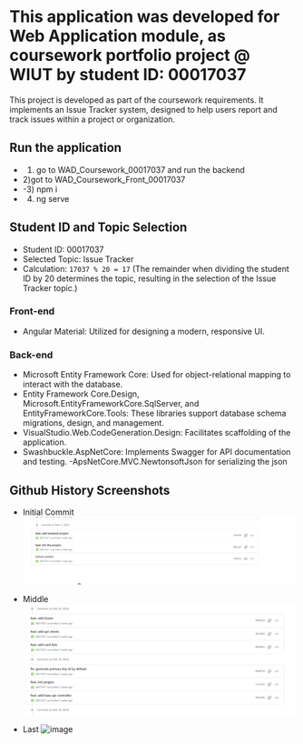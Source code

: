 # This application was developed for Web Application module, as coursework portfolio project @ WIUT by student ID: 00017037

This project is developed as part of the coursework requirements. It implements an Issue Tracker system, designed to help users report and track issues within a project or organization.


## Run the application
- 1) go to WAD_Coursework_00017037 and run the backend
- 2)got to WAD_Coursework_Front_00017037
- -3) npm i
- 4) ng serve

## Student ID and Topic Selection

- Student ID: 00017037
- Selected Topic: Issue Tracker
- Calculation: `17037 % 20 = 17` (The remainder when dividing the student ID by 20 determines the topic, resulting in the selection of the Issue Tracker topic.)

### Front-end

- Angular Material: Utilized for designing a modern, responsive UI.

### Back-end

- Microsoft Entity Framework Core: Used for object-relational mapping to interact with the database.
- Entity Framework Core.Design, Microsoft.EntityFrameworkCore.SqlServer, and EntityFrameworkCore.Tools: These libraries support database schema migrations, design, and management.
- VisualStudio.Web.CodeGeneration.Design: Facilitates scaffolding of the application.
- Swashbuckle.AspNetCore: Implements Swagger for API documentation and testing.
  -ApsNetCore.MVC.NewtonsoftJson for serializing the json

## Github History Screenshots

- Initial Commit
  ![inital commit](image.png)

- Middle
 ![commit to repo](image-1.png)

- Last
![image](https://github.com/00017037/WAD.00017037/assets/115447353/1916fb07-adc7-4dc8-a9b2-935c05e8c3eb)
